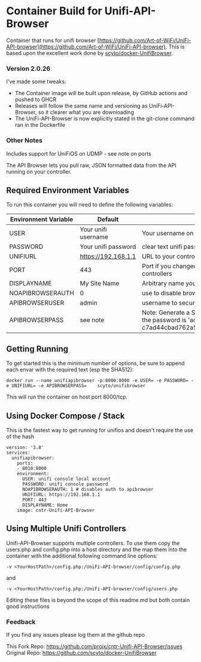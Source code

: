 # Container Build for Unifi-API-Browser

Container that runs for unifi browser [https://github.com/Art-of-WiFi/UniFi-API-browser](https://github.com/Art-of-WiFi/UniFi-API-browser). This is based upon the excellent work done by [scyto/docker-UnifiBrowser](https://github.com/scyto/docker-UnifiBrowser).

### Version 2.0.26

I've made some tweaks:

* The Container image will be built upon release, by GitHub actions and pushed to GHCR
* Releases will follow the same name and versioning as UniFi-API-Browser, so it clearer what you are downloading
* The UniFi-API-Browser is now explicitly stated in the git-clone command ran in the Dockerfile

### Other Notes

Includes support for UniFiOS on UDMP - see note on ports

The API Browser lets you pull raw, JSON formatted data from the API running on your controller.

## Required Environment Variables

To run this container you will need to define the following variables:


| Environment Variable | Default             | Explanation                                                                                                                                                                                                                                                                                                                   |
| ---------------------- | --------------------- | ------------------------------------------------------------------------------------------------------------------------------------------------------------------------------------------------------------------------------------------------------------------------------------------------------------------------------- |
| USER                 | Your unifi username | Your username on unifi console - consider creating a restricted user                                                                                                                                                                                                                                                          |
| PASSWORD             | Your unifi password | clear text unifi password                                                                                                                                                                                                                                                                                                     |
| UNIFIURL             | https://192.168.1.1 | URL to your controller*without* the port or trailing / on the URL                                                                                                                                                                                                                                                             |
| PORT                 | 443                 | Port if you changed the port unifi is running on - default env var setting 443 is now the default for UDM / UDMP for older UniFiOS based controllers change to 8443 controllers                                                                                                                                               |
| DISPLAYNAME          | My Site Name        | Arbitrary name you want to refer to this site as in API Browser                                                                                                                                                                                                                                                               |
| NOAPIBROWSERAUTH     | 0                   | use to disable browser auth                                                                                                                                                                                                                                                                                                   |
| APIBROWSERUSER       | admin               | username to secure the API Browser instance                                                                                                                                                                                                                                                                                   |
| APIBROWSERPASS       | see note            | Note: Generate a SHA512 of the password you want and put here, you can use a tool like https://abunchofutils.com/u/computing/sha512-hash-calculator/ by default the password is 'admin' i.e. c7ad44cbad762a5da0a452f9e854fdc1e0e7a52a38015f23f3eab1d80b931dd472634dfac71cd34ebc35d16ab7fb8a90c81f975113d6c7538dc69dd8de9077ec |

## Getting Running

To get started this is the minimum number of options, be sure to append each envar with the required text (esp the SHA512):

`docker run --name unifiapibrowser -p:8000:8000 -e USER= -e PASSWORD= -e UNIFIURL= -e APIBROWSERPASS=    scyto/unifibrowser`

This will run the container on host port 8000/tcp.

## Using Docker Compose / Stack

This is the fastest way to get running for unifios and doesn't require the use of the hash

```
version: '3.8'
services:
  unifiapibrowser:
    ports:
    - 8010:8000
    environment:
      USER: unifi console local account 
      PASSWORD: unifi console password
      NOAPIBROWSERAUTH: 1 # disables auth to apibrowser
      UNIFIURL: https://192.168.1.1
      PORT: 443
      DISPLAYNAME: Home
    image: cntr-Unifi-API-Browser
```

## Using Multiple Unifi Controllers

Unifi-API-Browser supports multiple controllers.  To use them copy the users.php and config.php into a host directory and the map them into the container with the additional following command line options:

`-v <YourHostPath>/config.php:/UniFi-API-browser/config/config.php`

and

`-v <YourHostPath>/config.php:/UniFi-API-browser/config/users.php`

Editing these files is beyond the scope of this readme.md but both contain good instructions

### Feedback

If you find any issues please log them at the github repo

This Fork Repo: https://github.com/projx/cntr-Unifi-API-Browser/issues
Original Repo: https://github.com/scyto/docker-UnifiBrowser
